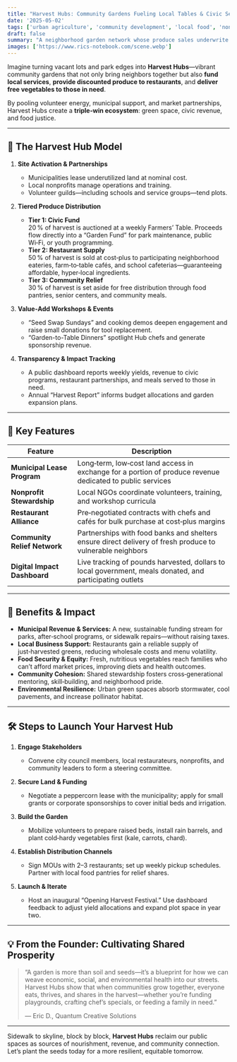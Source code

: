 ```yaml
---
title: "Harvest Hubs: Community Gardens Fueling Local Tables & Civic Services"  
date: '2025-05-02'  
tags: ['urban agriculture', 'community development', 'local food', 'nonprofit', 'sustainable economy']  
draft: false  
summary: "A neighborhood garden network whose produce sales underwrite municipal services, supply affordable farm‑fresh vegetables to restaurants, and feed food‑insecure residents."  
images: ['https://www.rics-notebook.com/scene.webp']  
---
```


Imagine turning vacant lots and park edges into **Harvest Hubs**—vibrant community gardens that not only bring neighbors together but also **fund local services**, **provide discounted produce to restaurants**, and **deliver free vegetables to those in need**.

By pooling volunteer energy, municipal support, and market partnerships, Harvest Hubs create a **triple‑win ecosystem**: green space, civic revenue, and food justice.

---

## 🌿 The Harvest Hub Model

1. **Site Activation & Partnerships**  
   - Municipalities lease underutilized land at nominal cost.  
   - Local nonprofits manage operations and training.  
   - Volunteer guilds—including schools and service groups—tend plots.

2. **Tiered Produce Distribution**  
   - **Tier 1: Civic Fund**  
     20 % of harvest is auctioned at a weekly Farmers’ Table. Proceeds flow directly into a “Garden Fund” for park maintenance, public Wi‑Fi, or youth programming.  
   - **Tier 2: Restaurant Supply**  
     50 % of harvest is sold at cost‑plus to participating neighborhood eateries, farm‑to‑table cafés, and school cafeterias—guaranteeing affordable, hyper‑local ingredients.  
   - **Tier 3: Community Relief**  
     30 % of harvest is set aside for free distribution through food pantries, senior centers, and community meals.

3. **Value‑Add Workshops & Events**  
   - “Seed Swap Sundays” and cooking demos deepen engagement and raise small donations for tool replacement.  
   - “Garden-to-Table Dinners” spotlight Hub chefs and generate sponsorship revenue.

4. **Transparency & Impact Tracking**  
   - A public dashboard reports weekly yields, revenue to civic programs, restaurant partnerships, and meals served to those in need.  
   - Annual “Harvest Report” informs budget allocations and garden expansion plans.

---

## 🔧 Key Features

| Feature                       | Description                                                                                              |
|-------------------------------|----------------------------------------------------------------------------------------------------------|
| **Municipal Lease Program**   | Long‑term, low‑cost land access in exchange for a portion of produce revenue dedicated to public services |
| **Nonprofit Stewardship**     | Local NGOs coordinate volunteers, training, and workshop curricula                                        |
| **Restaurant Alliance**       | Pre‑negotiated contracts with chefs and cafés for bulk purchase at cost‑plus margins                      |
| **Community Relief Network**  | Partnerships with food banks and shelters ensure direct delivery of fresh produce to vulnerable neighbors |
| **Digital Impact Dashboard**  | Live tracking of pounds harvested, dollars to local government, meals donated, and participating outlets  |

---

## 🚀 Benefits & Impact

- **Municipal Revenue & Services:** A new, sustainable funding stream for parks, after‑school programs, or sidewalk repairs—without raising taxes.  
- **Local Business Support:** Restaurants gain a reliable supply of just‑harvested greens, reducing wholesale costs and menu volatility.  
- **Food Security & Equity:** Fresh, nutritious vegetables reach families who can’t afford market prices, improving diets and health outcomes.  
- **Community Cohesion:** Shared stewardship fosters cross‑generational mentoring, skill‑building, and neighborhood pride.  
- **Environmental Resilience:** Urban green spaces absorb stormwater, cool pavements, and increase pollinator habitat.

---

## 🛠️ Steps to Launch Your Harvest Hub

1. **Engage Stakeholders**  
   - Convene city council members, local restaurateurs, nonprofits, and community leaders to form a steering committee.

2. **Secure Land & Funding**  
   - Negotiate a peppercorn lease with the municipality; apply for small grants or corporate sponsorships to cover initial beds and irrigation.

3. **Build the Garden**  
   - Mobilize volunteers to prepare raised beds, install rain barrels, and plant cold‑hardy vegetables first (kale, carrots, chard).

4. **Establish Distribution Channels**  
   - Sign MOUs with 2–3 restaurants; set up weekly pickup schedules. Partner with local food pantries for relief shares.

5. **Launch & Iterate**  
   - Host an inaugural “Opening Harvest Festival.” Use dashboard feedback to adjust yield allocations and expand plot space in year two.

---

## 💡 From the Founder: Cultivating Shared Prosperity

> “A garden is more than soil and seeds—it’s a blueprint for how we can weave economic, social, and environmental health into our streets.  
> Harvest Hubs show that when communities grow together, everyone eats, thrives, and shares in the harvest—whether you’re funding playgrounds, crafting chef’s specials, or feeding a family in need.”  
>  
> — Eric D., Quantum Creative Solutions

---

Sidewalk to skyline, block by block, **Harvest Hubs** reclaim our public spaces as sources of nourishment, revenue, and community connection. Let’s plant the seeds today for a more resilient, equitable tomorrow.  
